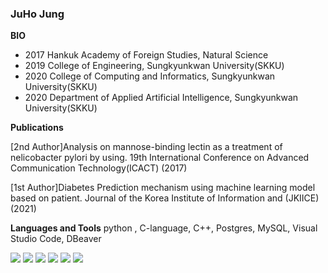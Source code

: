 ### JuHo Jung

**BIO**

- 2017 Hankuk Academy of Foreign Studies, Natural Science
- 2019 College of Engineering, Sungkyunkwan University(SKKU)
- 2020 College of Computing and Informatics, Sungkyunkwan University(SKKU)
- 2020 Department of Applied Artificial Intelligence, Sungkyunkwan University(SKKU)

**Publications**


[2nd Author]Analysis on mannose-binding lectin as a treatment of nelicobacter pylori by using. 19th International Conference on Advanced Communication Technology(ICACT) (2017)

[1st Author]Diabetes Prediction mechanism using machine learning model based on patient. Journal of the Korea Institute of Information and (JKIICE) (2021)

**Languages and Tools**
python , C-language, C++, Postgres, MySQL, Visual Studio Code, DBeaver

<img src="https://img.shields.io/badge/Python-3766AB?style=flat-square&logo=Python&logoColor=white"/></a>
<img src="https://img.shields.io/badge/C-9cf?style=flat-square&logo=C&logoColor=white"/></a>
<img src="https://img.shields.io/badge/C++-orange?style=flat-square&logo=C++&logoColor=white"/></a>
<img src="https://img.shields.io/badge/MySQL-yellow?style=flat-square&logo=MySQL&logoColor=white"/></a>
<img src="https://img.shields.io/badge/Visual Studio Code-informational?style=flat-square&logo=Visual Studio Code&logoColor=white"/></a>
<img src="https://img.shields.io/badge/PostgreSQL-green?style=flat-square&logo=Postgresql&logoColor=white"/></a>















<!--
**JuHo-Jung/JuHo-Jung** is a ✨ _special_ ✨ repository because its `README.md` (this file) appears on your GitHub profile.

Here are some ideas to get you started:

- 🔭 I’m currently working on ...
- 🌱 I’m currently learning ...
- 👯 I’m looking to collaborate on ...
- 🤔 I’m looking for help with ...
- 💬 Ask me about ...
- 📫 How to reach me: ...
- 😄 Pronouns: ...
- ⚡ Fun fact: ...
-->

